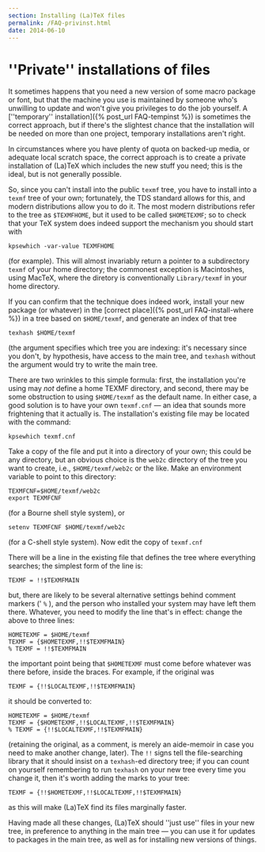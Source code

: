 ```yaml
---
section: Installing (La)TeX files
permalink: /FAQ-privinst.html
date: 2014-06-10
---
```


# ''Private'' installations of files

It sometimes happens that you need a new version of some macro package
or font, but that the machine you use is maintained by someone who's
unwilling to update and won't give you privileges to do the job
yourself.  A [''temporary'' installation]({% post_url FAQ-tempinst %}) is
sometimes the correct approach, but if there's the slightest chance
that the installation will be needed on more than one project,
temporary installations aren't right.

In circumstances where you have plenty of quota on backed-up media, or
adequate local scratch space, the correct approach is to create a
private installation of (La)TeX which includes the new stuff you
need; this is the ideal, but is not generally possible.

So, since you can't install into the public `texmf` tree, you
have to install into a `texmf` tree of your own; fortunately, the
TDS standard allows for this, and modern distributions allow
you to do it.  The most modern distributions refer to the tree as
`$TEXMFHOME`, but it used to be called `$HOMETEXMF`;
so to check that your TeX system does indeed support the mechanism
you should start with
```
kpsewhich -var-value TEXMFHOME
```
(for example).  This will almost invariably return a pointer to a
subdirectory `texmf` of your home directory; the commonest
exception is Macintoshes, using MacTeX, where the diretory is
conventionally `Library/texmf` in your home directory.

If you can confirm that the technique does indeed work, install your
new package (or whatever) in the [correct place]({% post_url FAQ-install-where %})
in a tree based on `$HOME/texmf`, 
and generate an index of that tree
```
texhash $HOME/texmf
```
(the argument specifies which tree you are indexing: it's necessary
since you don't, by hypothesis, have access to the main tree, and
`texhash` without the argument would try to write the main
tree.

There are two wrinkles to this simple formula: first, the installation
you're using may _not_ define a home TEXMF directory, and second,
there may be some obstruction to using `$HOME/texmf` 
as the
default name.  In either case, a good solution is to have your own
`texmf.cnf`&nbsp;&mdash; an idea that sounds more frightening that it
actually is.  The installation's existing file may be located with the
command:
```
kpsewhich texmf.cnf
```
Take a copy of the file and put it into a directory of your own; this
could be any directory, but an obvious choice is the `web2c`
directory of the tree you want to create, i.e.,
`$HOME/texmf/web2c` 
or the like.  Make an environment variable to
point to this directory:
```
TEXMFCNF=$HOME/texmf/web2c
export TEXMFCNF
```
(for a Bourne shell style system), or
```
setenv TEXMFCNF $HOME/texmf/web2c
```
(for a C-shell style system).  Now edit the copy of `texmf.cnf`

There will be a line in the existing file that defines the tree where
everything searches; the simplest form of the line is:
```
TEXMF = !!$TEXMFMAIN
```
but, there are likely to be several alternative settings behind
comment markers (' `%` ), and the person who
installed your system may have left them there.  Whatever, you need to
modify the line that's in effect: change the above to three lines:
```
HOMETEXMF = $HOME/texmf
TEXMF = {$HOMETEXMF,!!$TEXMFMAIN}
% TEXMF = !!$TEXMFMAIN
```
the important point being that `$HOMETEXMF` must come before
whatever was there before, inside the braces.  For example, if the
original was
```
TEXMF = {!!$LOCALTEXMF,!!$TEXMFMAIN}
```
it should be converted to:
```
HOMETEXMF = $HOME/texmf
TEXMF = {$HOMETEXMF,!!$LOCALTEXMF,!!$TEXMFMAIN}
% TEXMF = {!!$LOCALTEXMF,!!$TEXMFMAIN}
```
(retaining the original, as a comment, is merely an aide-memoir in
case you need to make another change, later).  The `!!` signs
tell the file-searching library that it should insist on a
`texhash`-ed directory tree; if you can count on yourself
remembering to run `texhash` on your new tree every time you
change it, then it's worth adding the marks to your tree:
```
TEXMF = {!!$HOMETEXMF,!!$LOCALTEXMF,!!$TEXMFMAIN}
```
as this will make (La)TeX find its files marginally faster.

Having made all these changes, (La)TeX should ''just use'' files in
your new tree, in preference to anything in the main tree&nbsp;&mdash; you can
use it for updates to packages in the main tree, as well as for
installing new versions of things.

